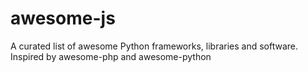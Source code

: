 awesome-js
==========

A curated list of awesome Python frameworks, libraries and software. Inspired by awesome-php and awesome-python
